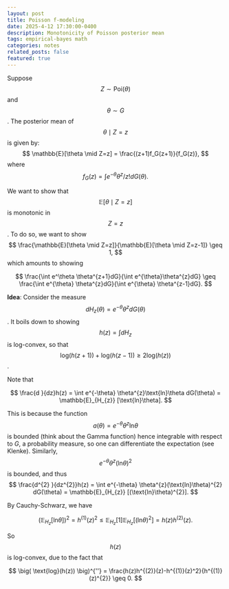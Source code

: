 ```yaml
---
layout: post
title: Poisson f-modeling
date: 2025-4-12 17:30:00-0400
description: Monotonicity of Poisson posterior mean
tags: empirical-bayes math
categories: notes
related_posts: false
featured: true
---
```


<script type="text/x-mathjax-config">
MathJax.Hub.Config({
  TeX: {
    Macros: {
      RR: "{\\mathbb{R}}",
      EE, "{\\mathbb{E}}",
      vec: ["{\\mathbf{#1}}", 1],
      abs: ["\\left|#1\\right|", 1]
    }
  }
});
</script>

Suppose $$Z\sim \text{Poi}(\theta)$$ and $$\theta\sim G$$. The posterior mean of $$\theta \mid Z=z$$ is given by:
$$
    \mathbb{E}[\theta \mid Z=z] = \frac{(z+1)f_G(z+1)}{f_G(z)},
$$
where
$$
    f_G(z) = \int e^{-\theta} \theta^{z}/z!dG(\theta).
$$

We want to show that $$\mathbb{E}[\theta \mid Z=z]$$ is monotonic in $$Z=z$$. To do so, we want to show
$$
    \frac{\mathbb{E}[\theta \mid Z=z]}{\mathbb{E}[\theta \mid Z=z-1]} \geq 1,
$$
which amounts to showing

$$
    \frac{\int e^\theta \theta^{z+1}dG}{\int e^{\theta}\theta^{z}dG} \geq \frac{\int e^{\theta} \theta^{z}dG}{\int e^{\theta} \theta^{z-1}dG}.
$$

**Idea**: Consider the measure $$dH_{z}(\theta) = e^{-\theta} \theta^{z}dG(\theta)$$. It boils down to showing $$h(z) = \int dH_z$$ is log-convex, so that $$\text{log}(h(z+1))+\text{log}(h(z-1)) \geq 2\text{log}(h(z))$$.

Note that

$$
    \frac{d }{dz}h(z) = \int e^{-\theta} \theta^{z}\text{ln}\theta dG(\theta) = \mathbb{E}_{H_{z}} [\text{ln}\theta].
$$

This is because the function $$a(\theta) = e^{-\theta} \theta^{z} \text{ln} \theta$$ is bounded (think about the Gamma function) hence integrable with respect to $G$, a probability measure, so one can differentiate the expectation (see Klenke). Similarly,
$$e^{-\theta} \theta^{z} (\text{ln} \theta)^2$$ is bounded, and thus
$$
     \frac{d^{2} }{dz^{2}}h(z) = \int e^{-\theta} \theta^{z}(\text{ln}\theta)^{2} dG(\theta) = \mathbb{E}_{H_{z}} [(\text{ln}\theta)^{2}].
$$

By Cauchy-Schwarz, we have

$$
    (\mathbb{E}_{H_{z}} [\text{ln} \theta])^{2} = h^{(1)}(z)^{2} \leq \mathbb{E}_{H_{z}}[1]\mathbb{E}_{H_{z}}[(\text{ln} \theta)^{2}] = h(z)h^{(2)}(z).
$$

So $$h(z)$$ is log-convex, due to the fact that

$$
    \big( \text{log}(h(z)) \big)^{''} = \frac{h(z)h^{(2)}(z)-h^{(1)}(z)^2}{h^{(1)}(z)^{2}} \geq 0.
$$